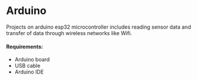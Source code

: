 # Arduino

Projects on arduino esp32 microcontroller includes reading sensor data and transfer of data through wireless networks like Wifi.

#### Requirements:
- Arduino board
- USB cable
- Arduino IDE

